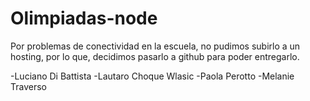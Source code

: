 # Olimpiadas-node

Por problemas de conectividad en la escuela, no pudimos subirlo a un hosting, por lo que, decidimos pasarlo a github para poder entregarlo.

-Luciano Di Battista
-Lautaro Choque Wlasic
-Paola Perotto
-Melanie Traverso
